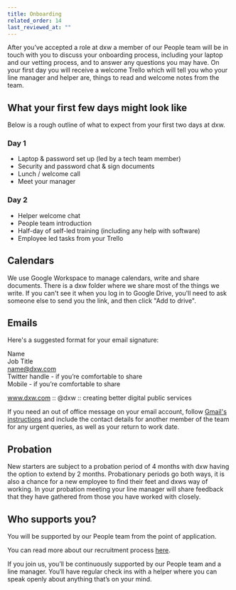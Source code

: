 ```yaml
---
title: Onboarding
related_order: 14
last_reviewed_at: ""
---
```

After you’ve accepted a role at dxw a member of our People team will be in touch
with you to discuss your onboarding process, including your laptop and our vetting process, and to answer any questions you may have. On your first day you will receive a welcome Trello which will tell you who your line manager and helper are, things to read and welcome notes
from the team.

## What your first few days might look like

Below is a rough outline of what to expect from your first two days at dxw.

### Day 1

* Laptop & password set up (led by a tech team member)
* Security and password chat & sign documents
* Lunch / welcome call
* Meet your manager

### Day 2

* Helper welcome chat
* People team introduction
* Half-day of self-led training (including any help with software)
* Employee led tasks from your Trello

## Calendars

We use Google Workspace to manage calendars, write and share documents. There is
a dxw folder where we share most of the things we write. If you can't see it
when you log in to Google Drive, you'll need to ask someone else to send you the
link, and then click "Add to drive".

## Emails

Here's a suggested format for your email signature:

Name<br> Job Title<br> name@dxw.com<br> Twitter handle - if you’re comfortable
to share<br> Mobile - if you’re comfortable to share<br>

www.dxw.com :: @dxw :: creating better digital public services

If you need an out of office message on your email account, follow [Gmail's instructions](https://support.google.com/mail/answer/25922)
and include the contact details for another member of the team for any urgent
queries, as well as your return to work date.

## Probation

New starters are subject to a probation period of 4 months with dxw having the
option to extend by 2 months. Probationary periods go both ways, it is also a
chance for a new employee to find their feet and dxws way of working. In your
probation meeting your line manager will share feedback that they have gathered
from those you have worked with closely.

## Who supports you?

You will be supported by our People team from the point of application.

You can read more about our recruitment process [here](https://playbook.dxw.com/staff-handbook/recruitment-process/).

If you join us, you’ll be continuously supported by our People team and a line
manager. You‘ll have regular check ins with a helper where you can speak openly about anything that’s on your mind.